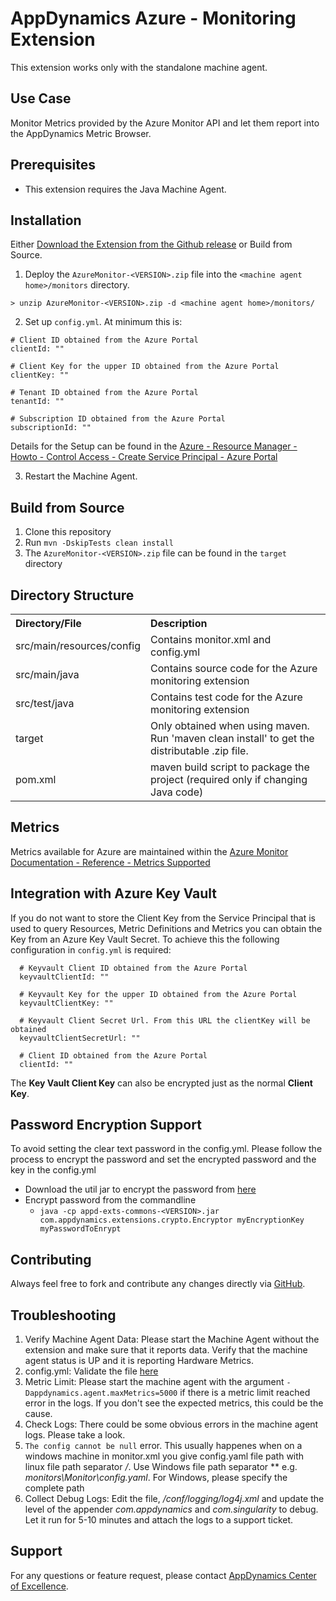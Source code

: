 # AppDynamics Azure - Monitoring Extension

This extension works only with the standalone machine agent.

## Use Case

Monitor Metrics provided by the Azure Monitor API and let them report into the AppDynamics Metric Browser.

## Prerequisites

 * This extension requires the Java Machine Agent.

## Installation

Either [Download the Extension from the Github release](https://github.com/michaelenglert/azure-monitoring-extension/releases/tag/v1.1) or Build from Source.

1. Deploy the `AzureMonitor-<VERSION>.zip` file into the `<machine agent home>/monitors` directory.

  `> unzip AzureMonitor-<VERSION>.zip -d <machine agent home>/monitors/`

2. Set up `config.yml`. At minimum this is:

  ```
  # Client ID obtained from the Azure Portal
  clientId: ""

  # Client Key for the upper ID obtained from the Azure Portal
  clientKey: ""

  # Tenant ID obtained from the Azure Portal
  tenantId: ""

  # Subscription ID obtained from the Azure Portal
  subscriptionId: ""
  ```
  Details for the Setup can be found in the [Azure - Resource Manager - Howto - Control Access - Create Service Principal - Azure Portal](https://docs.microsoft.com/en-us/azure/azure-resource-manager/resource-group-create-service-principal-portal)

3. Restart the Machine Agent.

## Build from Source

1. Clone this repository
2. Run `mvn -DskipTests clean install`
3. The `AzureMonitor-<VERSION>.zip` file can be found in the `target` directory

## Directory Structure

<table><tbody>
<tr>
<th align = 'left'> Directory/File </th>
<th align = 'left'> Description </th>
</tr>
<tr>
<td class='confluenceTd'> src/main/resources/config </td>
<td class='confluenceTd'> Contains monitor.xml and config.yml</td>
</tr>
<tr>
<td class='confluenceTd'> src/main/java </td>
<td class='confluenceTd'> Contains source code for the Azure monitoring extension </td>
</tr>
<tr>
<td class='confluenceTd'> src/test/java </td>
<td class='confluenceTd'> Contains test code for the Azure monitoring extension </td>
</tr>
<tr>
<td class='confluenceTd'> target </td>
<td class='confluenceTd'> Only obtained when using maven. Run 'maven clean install' to get the distributable .zip file. </td>
</tr>
<tr>
<td class='confluenceTd'> pom.xml </td>
<td class='confluenceTd'> maven build script to package the project (required only if changing Java code) </td>
</tr>
</tbody>
</table>

## Metrics

Metrics available for Azure are maintained within the [Azure Monitor Documentation - Reference - Metrics Supported](https://docs.microsoft.com/en-us/azure/monitoring-and-diagnostics/monitoring-supported-metrics)

## Integration with Azure Key Vault

If you do not want to store the Client Key from the Service Principal that is used to query Resources, Metric Definitions and Metrics you can obtain the Key from an Azure Key Vault Secret.
To achieve this the following configuration in `config.yml` is required:

  ```
    # Keyvault Client ID obtained from the Azure Portal
    keyvaultClientId: ""

    # Keyvault Key for the upper ID obtained from the Azure Portal
    keyvaultClientKey: ""

    # Keyvault Client Secret Url. From this URL the clientKey will be obtained
    keyvaultClientSecretUrl: ""

    # Client ID obtained from the Azure Portal
    clientId: ""
  ```
The **Key Vault Client Key** can also be encrypted just as the normal **Client Key**.

## Password Encryption Support

To avoid setting the clear text password in the config.yml. Please follow the process to encrypt the password and set the encrypted password and the key in the config.yml

* Download the util jar to encrypt the password from [here](https://github.com/Appdynamics/maven-repo/raw/master/releases/com/appdynamics/appd-exts-commons/2.0.4/appd-exts-commons-2.0.4.jar)
* Encrypt password from the commandline 
  * `java -cp appd-exts-commons-<VERSION>.jar com.appdynamics.extensions.crypto.Encryptor myEncryptionKey myPasswordToEnrypt`

## Contributing

Always feel free to fork and contribute any changes directly via [GitHub](https://github.com/michaelenglert/azure-monitoring-extension).

## Troubleshooting

1. Verify Machine Agent Data: Please start the Machine Agent without the extension and make sure that it reports data. Verify that the machine agent status is UP and it is reporting Hardware Metrics.
2. config.yml: Validate the file [here](http://www.yamllint.com/)
3. Metric Limit: Please start the machine agent with the argument `-Dappdynamics.agent.maxMetrics=5000` if there is a metric limit reached error in the logs. If you don't see the expected metrics, this could be the cause.
4. Check Logs: There could be some obvious errors in the machine agent logs. Please take a look.
5. `The config cannot be null` error.
   This usually happenes when on a windows machine in monitor.xml you give config.yaml file path with linux file path separator */*. Use Windows file path separator *\* e.g. *monitors\Monitor\config.yaml*. For Windows, please specify
   the complete path
6. Collect Debug Logs: Edit the file, *<MachineAgent>/conf/logging/log4j.xml* and update the level of the appender *com.appdynamics* and *com.singularity* to debug. Let it run for 5-10 minutes and attach the logs to a support ticket.

## Support

For any questions or feature request, please contact [AppDynamics Center of Excellence](mailto:help@appdynamics.com).
